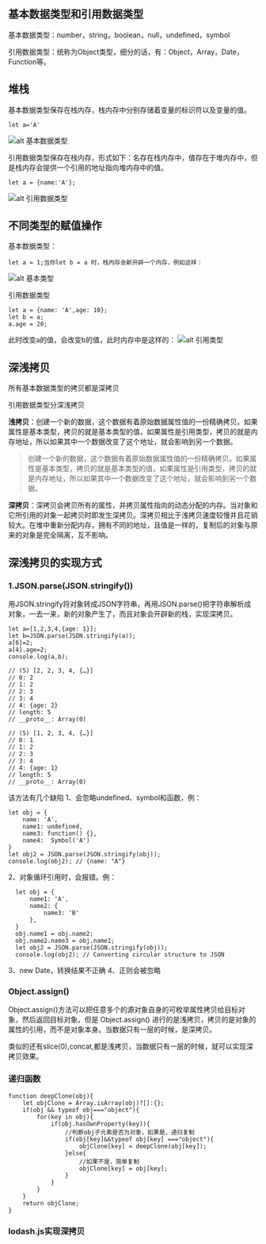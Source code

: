 ## 基本数据类型和引用数据类型
基本数据类型：number，string，boolean，null，undefined，symbol

引用数据类型：统称为Object类型，细分的话，有：Object，Array，Date，Function等。

## 堆栈

基本数据类型保存在栈内存，栈内存中分别存储着变量的标识符以及变量的值。
```
let a='A'
```
![alt 基本数据类型](https://p3-juejin.byteimg.com/tos-cn-i-k3u1fbpfcp/f3345275880a4df09b811d0045a215da~tplv-k3u1fbpfcp-watermark.image)

引用数据类型保存在栈内存，形式如下：名存在栈内存中，值存在于堆内存中，但是栈内存会提供一个引用的地址指向堆内存中的值。
```
let a = {name:'A'};
```
![alt 引用数据类型](https://p3-juejin.byteimg.com/tos-cn-i-k3u1fbpfcp/6519a65dccbf46ec816b567d9bb21c08~tplv-k3u1fbpfcp-watermark.image)

## 不同类型的赋值操作
基本数据类型：
```
let a = 1;当你let b = a 时，栈内存会新开辟一个内存，例如这样：
```
![alt 基本类型](https://p9-juejin.byteimg.com/tos-cn-i-k3u1fbpfcp/d6c669502c9b4e81a80162442048d308~tplv-k3u1fbpfcp-watermark.image)

引用数据类型
```
let a = {name: 'A',age: 10};
let b = a;
a.age = 20;

```
此时改变a的值，会改变b的值，此时内存中是这样的：
![alt 引用类型](https://p6-juejin.byteimg.com/tos-cn-i-k3u1fbpfcp/6526400515a44cc580b0e5c12f7591fd~tplv-k3u1fbpfcp-watermark.image)

## 深浅拷贝
所有基本数据类型的拷贝都是深拷贝

引用数据类型分深浅拷贝

**浅拷贝**：创建一个新的数据，这个数据有着原始数据属性值的一份精确拷贝。如果属性是基本类型，拷贝的就是基本类型的值，如果属性是引用类型，拷贝的就是内存地址，所以如果其中一个数据改变了这个地址，就会影响到另一个数据。

> 创建一个新的数据，这个数据有着原始数据属性值的一份精确拷贝。如果属性是基本类型，拷贝的就是基本类型的值，如果属性是引用类型，拷贝的就是内存地址，所以如果其中一个数据改变了这个地址，就会影响到另一个数据。

**深拷贝**：深拷贝会拷贝所有的属性，并拷贝属性指向的动态分配的内存。当对象和它所引用的对象一起拷贝时即发生深拷贝。深拷贝相比于浅拷贝速度较慢并且花销较大。在堆中重新分配内存，拥有不同的地址，且值是一样的，复制后的对象与原来的对象是完全隔离，互不影响。

## 深浅拷贝的实现方式

### 1.JSON.parse(JSON.stringify())

用JSON.stringify将对象转成JSON字符串，再用JSON.parse()把字符串解析成对象，一去一来，新的对象产生了，而且对象会开辟新的栈，实现深拷贝。
```
let a=[1,2,3,4,{age: 1}];
let b=JSON.parse(JSON.stringify(a));
a[0]=2;
a[4].age=2;
console.log(a,b);

// (5) [2, 2, 3, 4, {…}]
// 0: 2
// 1: 2
// 2: 3
// 3: 4
// 4: {age: 2}
// length: 5
// __proto__: Array(0)
 
// (5) [1, 2, 3, 4, {…}]
// 0: 1
// 1: 2
// 2: 3
// 3: 4
// 4: {age: 1}
// length: 5
// __proto__: Array(0)

```
该方法有几个缺陷
1、会忽略undefined、symbol和函数，例：
```
let obj = {
    name: 'A',
    name1: undefined,
    name3: function() {},
    name4:  Symbol('A')
}
let obj2 = JSON.parse(JSON.stringify(obj));
console.log(obj2); // {name: "A"}

```
2、对象循环引用时，会报错。例：
```
  let obj = {
      name1: 'A',
      name2: {
          name3: 'B'
      },
  }
  obj.name1 = obj.name2;
  obj.name2.name3 = obj.name1;
  let obj2 = JSON.parse(JSON.stringify(obj));
  console.log(obj2); // Converting circular structure to JSON

```
3、new Date，转换结果不正确
4、正则会被忽略
### Object.assign()
Object.assign()方法可以把任意多个的源对象自身的可枚举属性拷贝给目标对象，然后返回目标对象。但是 Object.assign() 进行的是浅拷贝，拷贝的是对象的属性的引用，而不是对象本身。当数据只有一层的时候，是深拷贝。

类似的还有slice(0),concat,都是浅拷贝，当数据只有一层的时候，就可以实现深拷贝效果。

### 递归函数

```
function deepClone(obj){
    let objClone = Array.isArray(obj)?[]:{};
    if(obj && typeof obj==="object"){
        for(key in obj){
            if(obj.hasOwnProperty(key)){
                //判断obj子元素是否为对象，如果是，递归复制
                if(obj[key]&&typeof obj[key] ==="object"){
                    objClone[key] = deepClone(obj[key]);
                }else{
                    //如果不是，简单复制
                    objClone[key] = obj[key];
                }
            }
        }
    }
    return objClone;
}    

```

### lodash.js实现深拷贝
